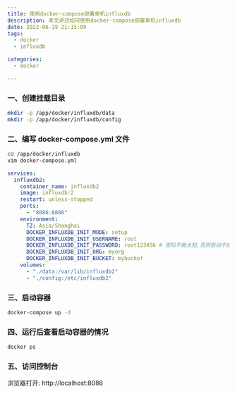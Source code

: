 ```yaml
---
title: 使用docker-compose部署单机influxdb
description: 本文讲述如何使用docker-compose部署单机influxdb
date: 2022-06-19 21:15:09
tags:
  - docker
  - influxdb

categories:
  - docker

---
```


### 一、创建挂载目录

```bash
mkdir -p /app/docker/influxdb/data
mkdir -p /app/docker/influxdb/config
```

### 二、编写 docker-compose.yml 文件
```bash
cd /app/docker/influxdb
vim docker-compose.yml
```

```yml
services:
  influxdb2:
    container_name: influxdb2
    image: influxdb:2
    restart: unless-stopped
    ports:
      - "8086:8086"
    environment:
      TZ: Asia/Shanghai
      DOCKER_INFLUXDB_INIT_MODE: setup
      DOCKER_INFLUXDB_INIT_USERNAME: root
      DOCKER_INFLUXDB_INIT_PASSWORD: root123456 # 密码不能太短,否则启动不成功
      DOCKER_INFLUXDB_INIT_ORG: myorg
      DOCKER_INFLUXDB_INIT_BUCKET: mybucket
    volumes:
      - "./data:/var/lib/influxdb2"
      - "./config:/etc/influxdb2"

```

### 三、启动容器

```bash
docker-compose up -d
```

### 四、运行后查看启动容器的情况

```bash
docker ps
```

### 五、访问控制台

浏览器打开: http://localhost:8086


